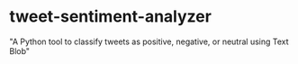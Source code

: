 # tweet-sentiment-analyzer
 "A Python tool to classify tweets as positive, negative, or neutral using Text Blob"
